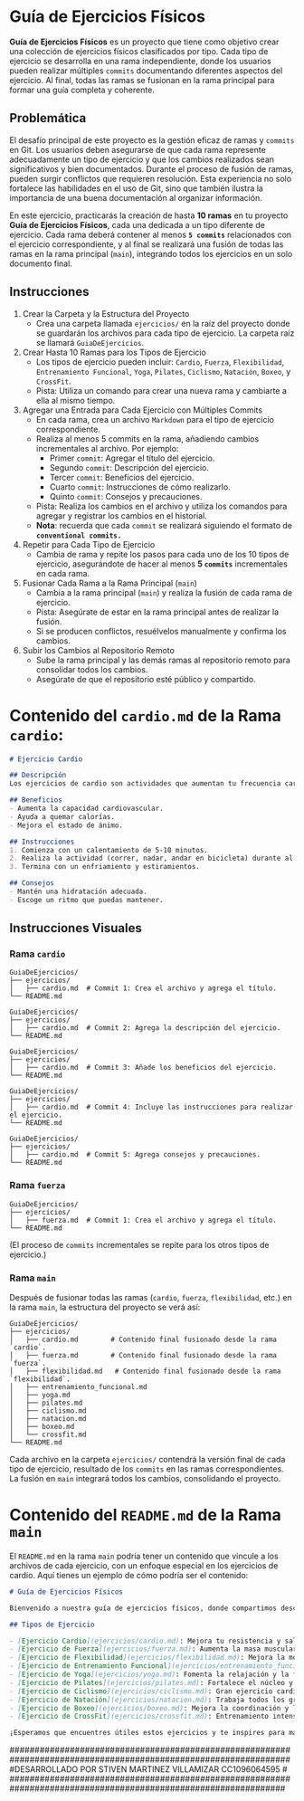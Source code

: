 
# Guía de Ejercicios Físicos

**Guía de Ejercicios Físicos** es un proyecto que tiene como objetivo crear una colección de ejercicios físicos clasificados por tipo. Cada tipo de ejercicio se desarrolla en una rama independiente, donde los usuarios pueden realizar múltiples `commits` documentando diferentes aspectos del ejercicio. Al final, todas las ramas se fusionan en la rama principal para formar una guía completa y coherente.

## Problemática

El desafío principal de este proyecto es la gestión eficaz de ramas y `commits` en Git. Los usuarios deben asegurarse de que cada rama represente adecuadamente un tipo de ejercicio y que los cambios realizados sean significativos y bien documentados. Durante el proceso de fusión de ramas, pueden surgir conflictos que requieren resolución. Esta experiencia no solo fortalece las habilidades en el uso de Git, sino que también ilustra la importancia de una buena documentación al organizar información.

En este ejercicio, practicarás la creación de hasta **10 ramas** en tu proyecto **Guía de Ejercicios Físicos**, cada una dedicada a un tipo diferente de ejercicio. Cada rama deberá contener al menos **`5 commits`** relacionados con el ejercicio correspondiente, y al final se realizará una fusión de todas las ramas en la rama principal (`main`), integrando todos los ejercicios en un solo documento final.

## Instrucciones

1. Crear la Carpeta y la Estructura del Proyecto
   - Crea una carpeta llamada `ejercicios/` en la raíz del proyecto donde se guardarán los archivos para cada tipo de ejercicio. La carpeta raíz se llamará `GuiaDeEjercicios`.
2. Crear Hasta 10 Ramas para los Tipos de Ejercicio
   - Los tipos de ejercicio pueden incluir: `Cardio`, `Fuerza`, `Flexibilidad`, `Entrenamiento Funcional`, `Yoga`, `Pilates`, `Ciclismo`, `Natación`, `Boxeo`, y `CrossFit`.
   - Pista: Utiliza un comando para crear una nueva rama y cambiarte a ella al mismo tiempo.
3. Agregar una Entrada para Cada Ejercicio con Múltiples Commits
   - En cada rama, crea un archivo `Markdown` para el tipo de ejercicio correspondiente.
   - Realiza al menos 5 commits en la rama, añadiendo cambios incrementales al archivo. Por ejemplo:
     - Primer `commit`: Agregar el título del ejercicio.
     - Segundo `commit`: Descripción del ejercicio.
     - Tercer `commit`: Beneficios del ejercicio.
     - Cuarto `commit`: Instrucciones de cómo realizarlo.
     - Quinto `commit`: Consejos y precauciones.
   - Pista: Realiza los cambios en el archivo y utiliza los comandos para agregar y registrar los cambios en el historial.
   - **Nota**: recuerda que cada `commit` se realizará siguiendo el formato de **`conventional commits.`**
4. Repetir para Cada Tipo de Ejercicio
   - Cambia de rama y repite los pasos para cada uno de los 10 tipos de ejercicio, asegurándote de hacer al menos **5 `commits`** incrementales en cada rama.
5. Fusionar Cada Rama a la Rama Principal (`main`)
   - Cambia a la rama principal (`main`) y realiza la fusión de cada rama de ejercicio.
   - Pista: Asegúrate de estar en la rama principal antes de realizar la fusión.
   - Si se producen conflictos, resuélvelos manualmente y confirma los cambios.
6. Subir los Cambios al Repositorio Remoto
   - Sube la rama principal y las demás ramas al repositorio remoto para consolidar todos los cambios.
   - Asegúrate de que el repositorio esté público y compartido.
     

# Contenido del `cardio.md` de la Rama `cardio`:

```markdown
# Ejercicio Cardio

## Descripción
Los ejercicios de cardio son actividades que aumentan tu frecuencia cardíaca y mejoran la resistencia.

## Beneficios
- Aumenta la capacidad cardiovascular.
- Ayuda a quemar calorías.
- Mejora el estado de ánimo.

## Instrucciones
1. Comienza con un calentamiento de 5-10 minutos.
2. Realiza la actividad (correr, nadar, andar en bicicleta) durante al menos 30 minutos.
3. Termina con un enfriamiento y estiramientos.

## Consejos
- Mantén una hidratación adecuada.
- Escoge un ritmo que puedas mantener.
```



## Instrucciones Visuales

### Rama `cardio`



```less
GuiaDeEjercicios/
├── ejercicios/
│   ├── cardio.md  # Commit 1: Crea el archivo y agrega el título.
└── README.md

GuiaDeEjercicios/
├── ejercicios/
│   ├── cardio.md  # Commit 2: Agrega la descripción del ejercicio.
└── README.md

GuiaDeEjercicios/
├── ejercicios/
│   ├── cardio.md  # Commit 3: Añade los beneficios del ejercicio.
└── README.md

GuiaDeEjercicios/
├── ejercicios/
│   ├── cardio.md  # Commit 4: Incluye las instrucciones para realizar el ejercicio.
└── README.md

GuiaDeEjercicios/
├── ejercicios/
│   ├── cardio.md  # Commit 5: Agrega consejos y precauciones.
└── README.md
```

### Rama `fuerza`

```less
GuiaDeEjercicios/
├── ejercicios/
│   ├── fuerza.md  # Commit 1: Crea el archivo y agrega el título.
└── README.md
```

(El proceso de `commits` incrementales se repite para los otros tipos de ejercicio.)

### Rama `main`

Después de fusionar todas las ramas (`cardio`, `fuerza`, `flexibilidad`, etc.) en la rama `main`, la estructura del proyecto se verá así:

```less
GuiaDeEjercicios/
├── ejercicios/
│   ├── cardio.md        # Contenido final fusionado desde la rama `cardio`.
│   ├── fuerza.md        # Contenido final fusionado desde la rama `fuerza`.
│   ├── flexibilidad.md   # Contenido final fusionado desde la rama `flexibilidad`.
│   ├── entrenamiento_funcional.md
│   ├── yoga.md
│   ├── pilates.md
│   ├── ciclismo.md
│   ├── natacion.md
│   ├── boxeo.md
│   └── crossfit.md
└── README.md
```

Cada archivo en la carpeta `ejercicios/` contendrá la versión final de cada tipo de ejercicio, resultado de los `commits` en las ramas correspondientes. La fusión en `main` integrará todos los cambios, consolidando el proyecto.

# Contenido del `README.md` de la Rama `main`

El `README.md` en la rama `main` podría tener un contenido que vincule a los archivos de cada ejercicio, con un enfoque especial en los ejercicios de cardio. Aquí tienes un ejemplo de cómo podría ser el contenido:

```markdown
# Guía de Ejercicios Físicos

Bienvenido a nuestra guía de ejercicios físicos, donde compartimos descripciones y beneficios de diferentes tipos de ejercicios.

## Tipos de Ejercicio

- [Ejercicio Cardio](ejercicios/cardio.md): Mejora tu resistencia y salud cardiovascular.
- [Ejercicio de Fuerza](ejercicios/fuerza.md): Aumenta la masa muscular y la fuerza.
- [Ejercicio de Flexibilidad](ejercicios/flexibilidad.md): Mejora la movilidad y reduce el riesgo de lesiones.
- [Ejercicio de Entrenamiento Funcional](ejercicios/entrenamiento_funcional.md): Mejora la fuerza en movimientos cotidianos.
- [Ejercicio de Yoga](ejercicios/yoga.md): Fomenta la relajación y la flexibilidad.
- [Ejercicio de Pilates](ejercicios/pilates.md): Fortalece el núcleo y mejora la postura.
- [Ejercicio de Ciclismo](ejercicios/ciclismo.md): Gran ejercicio cardiovascular de bajo impacto.
- [Ejercicio de Natación](ejercicios/natacion.md): Trabaja todos los grupos musculares de manera suave.
- [Ejercicio de Boxeo](ejercicios/boxeo.md): Mejora la coordinación y la resistencia.
- [Ejercicio de CrossFit](ejercicios/crossfit.md): Entrenamiento intensivo y funcional.

¡Esperamos que encuentres útiles estos ejercicios y te inspires para mantenerte activo y saludable!
```

################################################################################################################ #DESARROLLADO POR STIVEN MARTINEZ VILLAMIZAR                      CC1096064595                                  #
 ###############################################################################################################